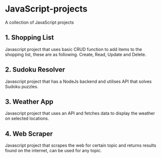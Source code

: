 # JavaScript-projects
A collection of JavaScript projects

## 1. Shopping List
Javascript project that uses basic CRUD function to add items to the shopping list, these are as following. Create, Read, Update and Delete. 


## 2. Sudoku Resolver
Javascript project that has a NodeJs backend and utilises API that solves Sudoku puzzles. 


## 3. Weather App
Javascript project that uses an API and fetches data to display the weather on selected locations.

## 4. Web Scraper
Javascript project that scrapes the web for certain topic and returns results found on the internet, can be used for any topic.
